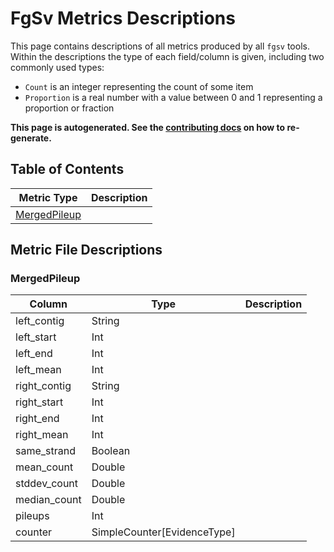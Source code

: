 # FgSv Metrics Descriptions

This page contains descriptions of all metrics produced by all `fgsv` tools.  Within the descriptions
the type of each field/column is given, including two commonly used types:

* `Count` is an integer representing the count of some item
* `Proportion` is a real number with a value between 0 and 1 representing a proportion or fraction

**This page is autogenerated.  See the [contributing docs](03_Contributing.md) on how to re-generate.**

## Table of Contents

|Metric Type|Description|
|-----------|-----------|
|[MergedPileup](#mergedpileup)||

## Metric File Descriptions


### MergedPileup



|Column|Type|Description|
|------|----|-----------|
|left_contig|String||
|left_start|Int||
|left_end|Int||
|left_mean|Int||
|right_contig|String||
|right_start|Int||
|right_end|Int||
|right_mean|Int||
|same_strand|Boolean||
|mean_count|Double||
|stddev_count|Double||
|median_count|Double||
|pileups|Int||
|counter|SimpleCounter[EvidenceType]||

